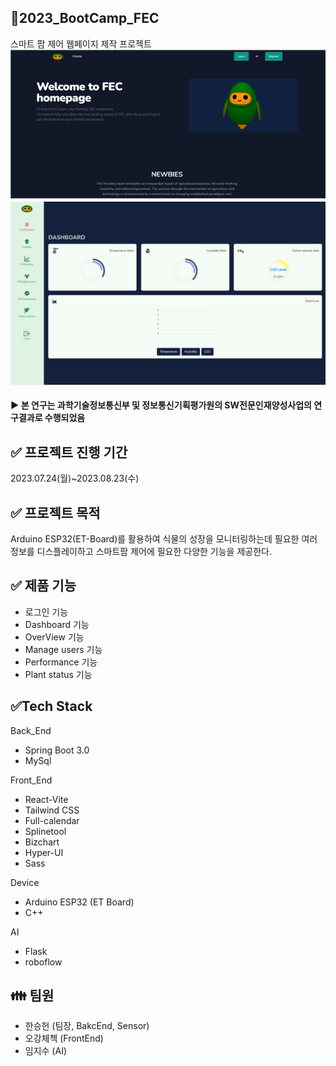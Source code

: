 ## 🌱**2023_BootCamp_FEC**
스마트 팜 제어 웹페이지 제작 프로젝트
![homepage](./images/homepage.png)
![Dashboardpage](./images/Dashboard.png)

#### ▶️ 본 연구는 과학기술정보통신부 및 정보통신기획평가원의 SW전문인재양성사업의 연구결과로 수행되었음
   
##  ✅ 프로젝트 진행 기간   
2023.07.24(월)~2023.08.23(수)

## ✅ 프로젝트 목적
Arduino ESP32(ET-Board)를 활용하여 식물의 성장을 모니터링하는데 필요한 여러 정보를 디스플레이하고 스마트팜 제어에 필요한 다양한 기능을 제공한다.

## ✅ 제품 기능
- 로그인 기능 
- Dashboard 기능 
- OverView 기능 
- Manage users 기능 
- Performance 기능  
- Plant status 기능 

## ✅Tech Stack
 Back_End
- Spring Boot 3.0
- MySql

Front_End
- React-Vite
- Tailwind CSS
- Full-calendar
- Splinetool
- Bizchart
- Hyper-UI
- Sass

Device
- Arduino ESP32 (ET Board)
- C++

AI
- Flask
- roboflow

## 👪 팀원
- 한승헌 (팀장, BakcEnd, Sensor)
- 오강체첵 (FrontEnd)
- 임지수 (AI)

